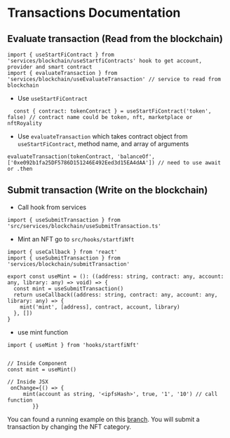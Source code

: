 # Transactions Documentation

## Evaluate transaction (Read from the blockchain)

```
import { useStartFiContract } from 'services/blockchain/useStartfiContracts' hook to get account, provider and smart contract
import { evaluateTransaction } from 'services/blockchain/useEvaluateTransaction' // service to read from blockchain
```

- Use `useStartFiContract`

```
  const { contract: tokenContract } = useStartFiContract('token', false) // contract name could be token, nft, marketplace or nftRoyality
```

- Use `evaluateTransaction` which takes contract object from `useStartFiContract`, method name, and array of arguments

```
evaluateTransaction(tokenContract, 'balanceOf', ['0xe092b1fa25DF5786D151246E492Eed3d15EA4dAA']) // need to use await or .then 
```

## Submit transaction (Write on the blockchain)

- Call hook from services

```
import { useSubmitTransaction } from 'src/services/blockchain/useSubmitTransaction.ts'
```

- Mint an NFT go to `src/hooks/startfiNft`

```
import { useCallback } from 'react'
import { useSubmitTransaction } from 'services/blockchain/submitTransaction'

export const useMint = (): ((address: string, contract: any, account: any, library: any) => void) => {
  const mint = useSubmitTransaction()
  return useCallback((address: string, contract: any, account: any, library: any) => {
    mint('mint', [address], contract, account, library)
  }, [])
}
```

- use mint function

```
import { useMint } from 'hooks/startfiNft'


// Inside Component
const mint = useMint()

// Inside JSX
 onChange={() => {
     mint(account as string, '<ipfsHash>', true, '1', '10') // call function
        }}
```

You can found a running example on this [branch](https://github.com/StartFi/startfi-interface/tree/feature/bc-mintNFT). You will submit a transaction by changing the NFT category.
